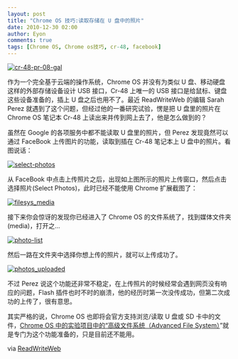 ```yaml
---
layout: post
title: "Chrome OS 技巧:读取存储在 U 盘中的照片"
date: 2010-12-30 02:00
author: Eyon
comments: true
tags: [Chrome OS, Chrome os技巧, cr-48, facebook]
---
```

<a href="http://img.chromi.org/2010/12/cr-48-pr-08-gal.jpg">![](http://img.chromi.org/2010/12/cr-48-pr-08-gal.jpg "cr-48-pr-08-gal")</a>

作为一个完全基于云端的操作系统，Chrome OS 并没有为类似 U 盘、移动硬盘这样的外部存储设备设计 USB 接口，Cr-48 上唯一的 USB 接口是给鼠标、键盘这些设备准备的，插上 U 盘之后也用不了。最近 ReadWriteWeb 的编辑 Sarah Perez 就遇到了这个问题，但经过他的一番研究试验，愣是把 U 盘里的照片在 Chrome OS 笔记本 Cr-48 上读出来并传到网上去了，他是怎么做到的？

虽然在 Google 的各项服务中都不能读取 U 盘里的照片，但 Perez 发现竟然可以通过 FaceBook 上传图片的功能，读取到插在 Cr-48 笔记本上 U 盘中的照片。看图说话：

<a href="http://img.chromi.org/2010/12/select-photos.jpg">![](http://img.chromi.org/2010/12/select-photos.jpg "select-photos")</a>

从 FaceBook 中点击上传照片之后，出现如上图所示的照片上传窗口，然后点击选择照片(Select Photos)，此时已经不能使用 Chrome 扩展截图了：<!--more-->

<a href="http://img.chromi.org/2010/12/filesys_media.jpg">![](http://img.chromi.org/2010/12/filesys_media.jpg "filesys_media")</a>

接下来你会惊讶的发现你已经进入了 Chrome OS 的文件系统了，找到媒体文件夹(media)，打开之...

<a href="http://img.chromi.org/2010/12/photo-list.jpg">![](http://img.chromi.org/2010/12/photo-list.jpg "photo-list")</a>

然后一路在文件夹中选择你想上传的照片，就可以上传成功了。

<a href="http://img.chromi.org/2010/12/photos_uploaded.jpg">![](http://img.chromi.org/2010/12/photos_uploaded.jpg "photos_uploaded")</a>

不过 Perez 说这个功能还非常不稳定，在上传照片的时候经常会遇到网页没有响应的问题，Flash 插件也时不时的崩溃，他的经历时第一次没传成功，但第二次成功的上传了，很有意思。

其实严格的说，Chrome OS 也即将会官方支持浏览/读取 U 盘或 SD 卡中的文件，[Chrome OS 中的实验项目中的“高级文件系统（Advanced File System）](http://www.chromi.org/archives/9682)”就是专门为这个功能准备的，只是目前还不能用。

via [ReadWriteWeb](http://www.readwriteweb.com/archives/chrome_os_tip_accessing_photos_from_usb_storage.php)
